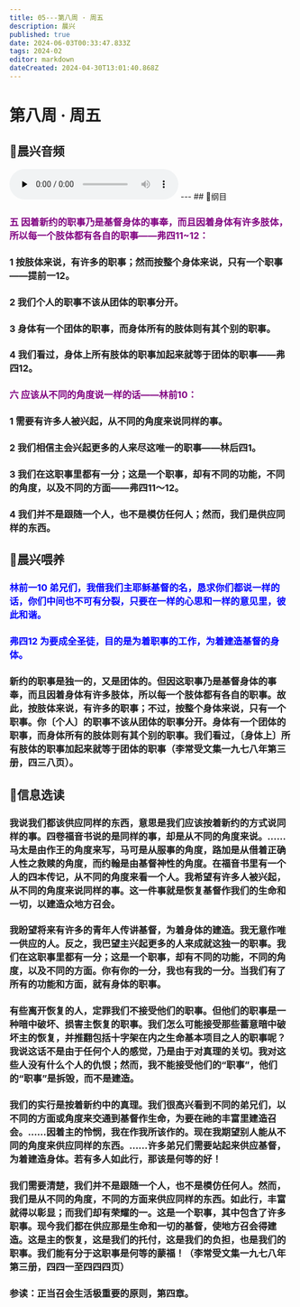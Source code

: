 ```yaml
---
title: 05---第八周 · 周五
description: 晨兴
published: true
date: 2024-06-03T00:33:47.833Z
tags: 2024-02
editor: markdown
dateCreated: 2024-04-30T13:01:40.868Z
---
```


# 第八周 · 周五
## 🎵晨兴音频
<audio id="audio" controls="" preload="none">
      <source id="mp3" src="/2024-02/week8/week8day5.mp3">
</audio>
---
## 📖纲目

### <font color=purple>五   因着新约的职事乃是基督身体的事奉，而且因着身体有许多肢体，所以每一个肢体都有各自的职事——弗四11~12：</font>

### 1   按肢体来说，有许多的职事；然而按整个身体来说，只有一个职事——提前一12。

### 2   我们个人的职事不该从团体的职事分开。

### 3   身体有一个团体的职事，而身体所有的肢体则有其个别的职事。

### 4   我们看过，身体上所有肢体的职事加起来就等于团体的职事——弗四12。

### <font color=purple>六   应该从不同的角度说一样的话——林前10：</font>

### 1   需要有许多人被兴起，从不同的角度来说同样的事。

### 2   我们相信主会兴起更多的人来尽这唯一的职事——林后四1。

### 3   我们在这职事里都有一分；这是一个职事，却有不同的功能，不同的角度，以及不同的方面——弗四11～12。

### 4   我们并不是跟随一个人，也不是模仿任何人；然而，我们是供应同样的东西。

## 📖晨兴喂养

### <font color=blue>林前一10    弟兄们，我借我们主耶稣基督的名，恳求你们都说一样的话，你们中间也不可有分裂，只要在一样的心思和一样的意见里，彼此和谐。</font>

### <font color=blue>弗四12    为要成全圣徒，目的是为着职事的工作，为着建造基督的身体。</font>

### 新约的职事是独一的，又是团体的。但因这职事乃是基督身体的事奉，而且因着身体有许多肢体，所以每一个肢体都有各自的职事。故此，按肢体来说，有许多的职事；不过，按整个身体来说，只有一个职事。你〔个人〕的职事不该从团体的职事分开。身体有一个团体的职事，而身体所有的肢体则有其个别的职事。我们看过，〔身体上〕所有肢体的职事加起来就等于团体的职事（李常受文集一九七八年第三册，四三八页）。

## 📖信息选读

### 我说我们都该供应同样的东西，意思是我们应该按着新约的方式说同样的事。四卷福音书说的是同样的事，却是从不同的角度来说。……马太是由作王的角度来写，马可是从服事的角度，路加是从借着正确人性之救赎的角度，而约翰是由基督神性的角度。在福音书里有一个人的四本传记，从不同的角度来看一个人。我希望有许多人被兴起，从不同的角度来说同样的事。这一件事就是恢复基督作我们的生命和一切，以建造众地方召会。

### 我盼望将来有许多的青年人传讲基督，为着身体的建造。我无意作唯一供应的人。反之，我巴望主兴起更多的人来成就这独一的职事。我们在这职事里都有一分；这是一个职事，却有不同的功能，不同的角度，以及不同的方面。你有你的一分，我也有我的一分。当我们有了所有的功能和方面，就有身体的职事。

### 有些离开恢复的人，定罪我们不接受他们的职事。但他们的职事是一种暗中破坏、损害主恢复的职事。我们怎么可能接受那些蓄意暗中破坏主的恢复，并推翻包括十字架在内之生命基本项目之人的职事呢？我说这话不是由于任何个人的感觉，乃是由于对真理的关切。我对这些人没有什么个人的仇恨；然而，我不能接受他们的“职事”，他们的“职事”是拆毁，而不是建造。

### 我们的实行是按着新约中的真理。我们很高兴看到不同的弟兄们，以不同的方面或角度来交通到基督作生命，为要在祂的丰富里建造召会。……因着主的怜悯，我在作我所该作的。现在我期望别人能从不同的角度来供应同样的东西。……许多弟兄们需要站起来供应基督，为着建造身体。若有多人如此行，那该是何等的好！

### 我们需要清楚，我们并不是跟随一个人，也不是模仿任何人。然而，我们是从不同的角度，不同的方面来供应同样的东西。如此行，丰富就得以彰显；而我们却有荣耀的一。这是一个职事，其中包含了许多职事。现今我们都在供应那是生命和一切的基督，使地方召会得建造。这是主的恢复，这是我们的托付，这是我们的负担，也是我们的职事。我们能有分于这职事是何等的蒙福！（李常受文集一九七八年第三册，四四一至四四四页）

### 参读：正当召会生活极重要的原则，第四章。
<!-- Google tag (gtag.js) -->
<script async src="https://www.googletagmanager.com/gtag/js?id=G-1P8709Z16T"></script>
<script>
  window.dataLayer = window.dataLayer || [];
  function gtag(){dataLayer.push(arguments);}
  gtag('js', new Date());

  gtag('config', 'G-1P8709Z16T');
</script>